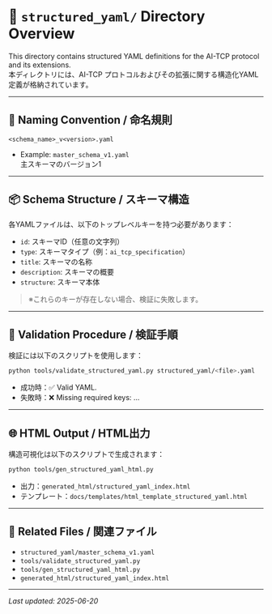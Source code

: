 # 📁 `structured_yaml/` Directory Overview

This directory contains structured YAML definitions for the AI-TCP protocol and its extensions.\
本ディレクトリには、AI-TCP プロトコルおよびその拡張に関する構造化YAML定義が格納されています。

---

## 📐 Naming Convention / 命名規則

```
<schema_name>_v<version>.yaml
```

- Example: `master_schema_v1.yaml`\
  主スキーマのバージョン1

---

## 📦 Schema Structure / スキーマ構造

各YAMLファイルは、以下のトップレベルキーを持つ必要があります：

- `id`: スキーマID（任意の文字列）
- `type`: スキーマタイプ（例：`ai_tcp_specification`）
- `title`: スキーマの名称
- `description`: スキーマの概要
- `structure`: スキーマ本体

> ※これらのキーが存在しない場合、検証に失敗します。

---

## 🧪 Validation Procedure / 検証手順

検証には以下のスクリプトを使用します：

```bash
python tools/validate_structured_yaml.py structured_yaml/<file>.yaml
```

- 成功時：✅ Valid YAML.
- 失敗時：❌ Missing required keys: ...

---

## 🌐 HTML Output / HTML出力

構造可視化は以下のスクリプトで生成されます：

```bash
python tools/gen_structured_yaml_html.py
```

- 出力：`generated_html/structured_yaml_index.html`
- テンプレート：`docs/templates/html_template_structured_yaml.html`

---

## 🔗 Related Files / 関連ファイル

- `structured_yaml/master_schema_v1.yaml`
- `tools/validate_structured_yaml.py`
- `tools/gen_structured_yaml_html.py`
- `generated_html/structured_yaml_index.html`

---

*Last updated: 2025-06-20*

